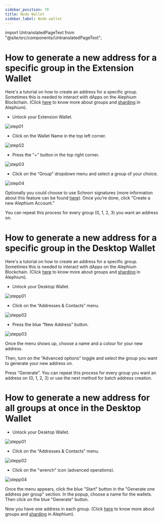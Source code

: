 ```yaml
---
sidebar_position: 70
title: Node Wallet
sidebar_label: Node wallet
---
```


import UntranslatedPageText from "@site/src/components/UntranslatedPageText";

# How to generate a new address for a specific group in the Extension Wallet

Here's a tutorial on how to create an address for a specific group. 
Sometimes this is needed to interact with dApps on the Alephium Blockchain. (Click [here](https://twitter.com/alephium/status/1681307477961482241) to know more about groups and [sharding](https://medium.com/@alephium/an-introduction-to-blockflow-alephiums-sharding-algorithm-bbbf318c3402) in Alephium).

* Unlock your Extension Wallet.

![step01](https://github.com/alephium/docs/assets/88235023/efa34122-c996-4a5b-a1bc-a2c3d97b36bd)

* Click on the Wallet Name in the top left corner.
  
![step02](https://github.com/alephium/docs/assets/88235023/8c169719-ebe5-4556-a967-ffae987bc4c3)

* Press the “+” button in the top right corner.
  
![step03](https://github.com/alephium/docs/assets/88235023/a84a7019-d8b2-4045-9133-f10a115e3512)

* Click on the “Group” dropdown menu and select a group of your choice.
  
![step04](https://github.com/alephium/docs/assets/88235023/f3192c1e-9cf8-432b-9283-784c97ea3108)

Optionally you could choose to use Schnorr signatures (more information about this feature can be found [here](https://twitter.com/alephium/status/1648310494661595137)). Once you’re done, click “Create a new Alephium Account.”

You can repeat this process for every group (0, 1, 2, 3) you want an address on.



# How to generate a new address for a specific group in the Desktop Wallet

Here's a tutorial on how to create an address for a specific group. 
Sometimes this is needed to interact with dApps on the Alephium Blockchain. (Click [here](https://twitter.com/alephium/status/1681307477961482241) to know more about groups and [sharding](https://medium.com/@alephium/an-introduction-to-blockflow-alephiums-sharding-algorithm-bbbf318c3402) in Alephium).

* Unlock your Desktop Wallet.

![stepp01](https://github.com/alephium/docs/assets/88235023/549cf7e5-472d-40f9-82c3-95d55d87bd73)

* Click on the “Addresses & Contacts” menu.

![stepp02](https://github.com/alephium/docs/assets/88235023/fa500925-2282-4cbb-a4fe-8287f156fd05)

* Press the blue “New Address” button.

![stepp03](https://github.com/alephium/docs/assets/88235023/57595a9a-1588-43ff-a7cc-8d57b08e108f)

Once the menu shows up, choose a name and a colour for your new address.

Then, turn on the “Advanced options” toggle and select the group you want to generate your new address on.

Press “Generate”. You can repeat this process for every group you want an address on (0, 1, 2, 3) or use the next method for batch address creation.

# How to generate a new address for all groups at once in the Desktop Wallet

* Unlock your Desktop Wallet.

![stepp01](https://github.com/alephium/docs/assets/88235023/549cf7e5-472d-40f9-82c3-95d55d87bd73)

* Click on the “Addresses & Contacts” menu.

![stepp02](https://github.com/alephium/docs/assets/88235023/fa500925-2282-4cbb-a4fe-8287f156fd05)

* Click on the "wrench" icon (advanced operations).

![stepp04](https://github.com/alephium/docs/assets/88235023/19999aec-b9dc-4b40-bb7b-3ee8dfab49cf)

Once the menu appears, click the blue "Start" button in the "Generate one address per group" section. In the popup, choose a name for the wallets. Then click on the blue "Generate" button.

Now you have one address in each group. (Click [here](https://twitter.com/alephium/status/1681307477961482241) to know more about groups and [sharding](https://medium.com/@alephium/an-introduction-to-blockflow-alephiums-sharding-algorithm-bbbf318c3402) in Alephium).
